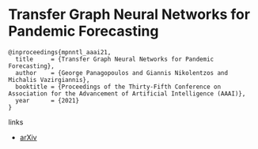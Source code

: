 # Transfer Graph Neural Networks for Pandemic Forecasting

```
@inproceedings{mpnntl_aaai21,
  title     = {Transfer Graph Neural Networks for Pandemic Forecasting},
  author    = {George Panagopoulos and Giannis Nikolentzos and Michalis Vazirgiannis},
  booktitle = {Proceedings of the Thirty-Fifth Conference on Association for the Advancement of Artificial Intelligence (AAAI)},
  year      = {2021}
}
```

links
- [arXiv](https://arxiv.org/abs/2009.08388)
